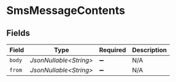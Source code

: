 # SmsMessageContents


## Fields

| Field                   | Type                    | Required                | Description             |
| ----------------------- | ----------------------- | ----------------------- | ----------------------- |
| `body`                  | *JsonNullable\<String>* | :heavy_minus_sign:      | N/A                     |
| `from`                  | *JsonNullable\<String>* | :heavy_minus_sign:      | N/A                     |